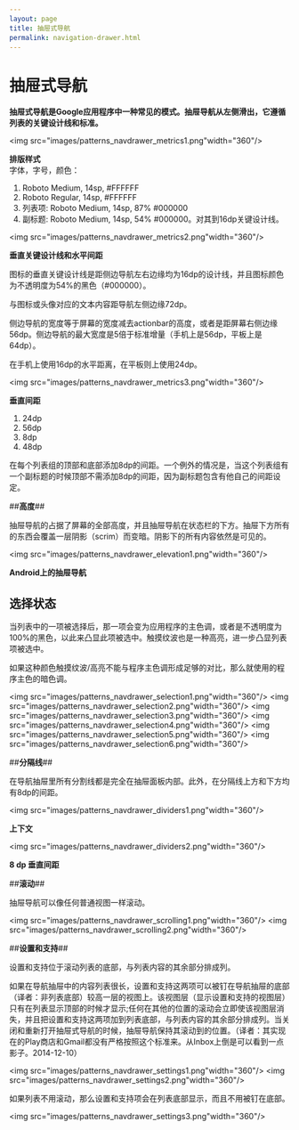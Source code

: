```yaml
---
layout: page
title: 抽屉式导航
permalink: navigation-drawer.html
---
```


# 抽屉式导航 #

**抽屉式导航是Google应用程序中一种常见的模式。抽屉导航从左侧滑出，它遵循列表的关键设计线和标准。**

<img src="images/patterns_navdrawer_metrics1.png"width="360"/> 

**排版样式**  
字体，字号，颜色：  
1. Roboto Medium, 14sp, #FFFFFF  
2. Roboto Regular, 14sp, #FFFFFF  
3. 列表项: Roboto Medium, 14sp, 87% #000000  
4. 副标题: Roboto Medium, 14sp, 54% #000000。对其到16dp关键设计线。 

<img src="images/patterns_navdrawer_metrics2.png"width="360"/>   

**垂直关键设计线和水平间距**

图标的垂直关键设计线是距侧边导航左右边缘均为16dp的设计线，并且图标颜色为不透明度为54%的黑色（#000000）。

与图标或头像对应的文本内容距导航左侧边缘72dp。

侧边导航的宽度等于屏幕的宽度减去actionbar的高度，或者是距屏幕右侧边缘56dp。侧边导航的最大宽度是5倍于标准增量（手机上是56dp，平板上是64dp）。

在手机上使用16dp的水平距离，在平板则上使用24dp。


<img src="images/patterns_navdrawer_metrics3.png"width="360"/> 

**垂直间距**

1. 24dp  
2. 56dp  
3. 8dp  
4. 48dp  

在每个列表组的顶部和底部添加8dp的间距。一个例外的情况是，当这个列表组有一个副标题的时候顶部不需添加8dp的间距，因为副标题包含有他自己的间距设定。


##**高度**##

抽屉导航的占据了屏幕的全部高度，并且抽屉导航在状态栏的下方。抽屉下方所有的东西会覆盖一层阴影（scrim）而变暗。阴影下的所有内容依然是可见的。

<img src="images/patterns_navdrawer_elevation1.png"width="360"/> 

**Android上的抽屉导航**


## **选择状态** ##

当列表中的一项被选择后，那一项会变为应用程序的主色调，或者是不透明度为100%的黑色，以此来凸显此项被选中。触摸纹波也是一种高亮，进一步凸显列表项被选中。

如果这种颜色触摸纹波/高亮不能与程序主色调形成足够的对比，那么就使用的程序主色的暗色调。

<img src="images/patterns_navdrawer_selection1.png"width="360"/> 
<img src="images/patterns_navdrawer_selection2.png"width="360"/> 
<img src="images/patterns_navdrawer_selection3.png"width="360"/> 
<img src="images/patterns_navdrawer_selection4.png"width="360"/> 
<img src="images/patterns_navdrawer_selection5.png"width="360"/> 
<img src="images/patterns_navdrawer_selection6.png"width="360"/> 


##**分隔线**##

在导航抽屉里所有分割线都是完全在抽屉面板内部。此外，在分隔线上方和下方均有8dp的间距。

<img src="images/patterns_navdrawer_dividers1.png"width="360"/> 

**上下文**

<img src="images/patterns_navdrawer_dividers2.png"width="360"/> 

**8 dp 垂直间距**


##**滚动**##

抽屉导航可以像任何普通视图一样滚动。

<img src="images/patterns_navdrawer_scrolling1.png"width="360"/> 
<img src="images/patterns_navdrawer_scrolling2.png"width="360"/> 


##**设置和支持**##

设置和支持位于滚动列表的底部，与列表内容的其余部分排成列。 

如果在导航抽屉中的内容列表很长，设置和支持这两项可以被钉在导航抽屉的底部（译者：非列表底部）较高一层的视图上。该视图层（显示设置和支持的视图层）只有在列表显示顶部的时候才显示;任何在其他的位置的滚动会立即使该视图层消失，并且把设置和支持这两项加到列表底部，与列表内容的其余部分排成列。当关闭和重​​新打开抽屉式导航的时候，抽屉导航保持其滚动到的位置。（译者：其实现在的Play商店和Gmail都没有严格按照这个标准来。从Inbox上倒是可以看到一点影子。2014-12-10）

<img src="images/patterns_navdrawer_settings1.png"width="360"/>
<img src="images/patterns_navdrawer_settings2.png"width="360"/>

如果列表不用滚动，那么设置和支持项会在列表底部显示，而且不用被钉在底部。

<img src="images/patterns_navdrawer_settings3.png"width="360"/>